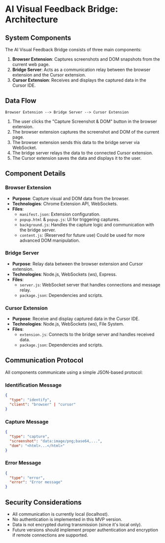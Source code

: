 # AI Visual Feedback Bridge: Architecture

## System Components

The AI Visual Feedback Bridge consists of three main components:

1. **Browser Extension**: Captures screenshots and DOM snapshots from the current web page.
2. **Bridge Server**: Acts as a communication relay between the browser extension and the Cursor extension.
3. **Cursor Extension**: Receives and displays the captured data in the Cursor IDE.

## Data Flow

```
Browser Extension --> Bridge Server --> Cursor Extension
```

1. The user clicks the "Capture Screenshot & DOM" button in the browser extension.
2. The browser extension captures the screenshot and DOM of the current page.
3. The browser extension sends this data to the bridge server via WebSocket.
4. The bridge server relays the data to the connected Cursor extension.
5. The Cursor extension saves the data and displays it to the user.

## Component Details

### Browser Extension

- **Purpose**: Capture visual and DOM data from the browser.
- **Technologies**: Chrome Extension API, WebSockets.
- **Files**:
  - `manifest.json`: Extension configuration.
  - `popup.html` & `popup.js`: UI for triggering captures.
  - `background.js`: Handles the capture logic and communication with the bridge server.
  - `content.js`: (Reserved for future use) Could be used for more advanced DOM manipulation.

### Bridge Server

- **Purpose**: Relay data between the browser extension and Cursor extension.
- **Technologies**: Node.js, WebSockets (ws), Express.
- **Files**:
  - `server.js`: WebSocket server that handles connections and message relay.
  - `package.json`: Dependencies and scripts.

### Cursor Extension

- **Purpose**: Receive and display captured data in the Cursor IDE.
- **Technologies**: Node.js, WebSockets (ws), File System.
- **Files**:
  - `extension.js`: Connects to the bridge server and handles received data.
  - `package.json`: Dependencies and scripts.

## Communication Protocol

All components communicate using a simple JSON-based protocol:

### Identification Message
```json
{
  "type": "identify",
  "client": "browser" | "cursor"
}
```

### Capture Message
```json
{
  "type": "capture",
  "screenshot": "data:image/png;base64,...",
  "dom": "<html>...</html>"
}
```

### Error Message
```json
{
  "type": "error",
  "error": "Error message"
}
```

## Security Considerations

- All communication is currently local (localhost).
- No authentication is implemented in this MVP version.
- Data is not encrypted during transmission (since it's local only).
- Future versions should implement proper authentication and encryption if remote connections are supported. 